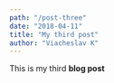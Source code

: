 ```yaml
---
path: "/post-three"
date: "2018-04-11"
title: "My third post"
author: "Viacheslav K"
---
```


This is my third **blog post**